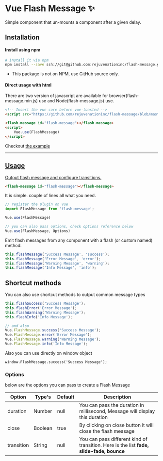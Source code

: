 # Vue Flash Message ✨

Simple component that un-mounts a component after a given delay.  
## Installation

#### Install using npm
```bash
# install it via npm
npm install --save ssh://git@github.com:rejuvenationinc/flash-message.git
```
* This package is not on NPM, use GitHub source only.

#### Direct usage with html
There are two version of javascript are available for browser(flash-message.min.js) use and Node(flash-message.js) use.

```html
<!-- Insert the vue core before vue-toasted -->
<script src="https://github.com/rejuvenationinc/flash-message/blob/master/dist/flash-message.js"></script>

<flash-message id="flash-message"></flash-message>
<script>
    Vue.use(FlashMessage)
</script>
```
Checkout <a target="_blank" href="https://github.com/rejuvenationinc/flash-message/tree/master/example"> the example

<hr>

## Usage

Output flash message and configure transitions.
```html
<flash-message id="flash-message"></flash-message>
```

It is simple. couple of lines all what you need.

```javascript
// register the plugin on vue
import FlashMessage from 'flash-message';

Vue.use(FlashMessage)

// you can also pass options, check options reference below
Vue.use(FlashMessage, Options)

```

Emit flash messages from any component with a flash (or custom named) method.
```javascript
this.flashMessage('Success Message', 'success');
this.flashMessage('Error Message', 'error');
this.flashMessage('Warning Message', 'warning');
this.flashMessage('Info Message', 'info');
```

## Shortcut methods
You can also use shortcut methods to output common message types
```javascript
this.flashSuccess('Success Message');
this.flashError('Error Message');
this.flashWarning('Warning Message');
this.flashInfo('Info Message');

```

```javascript
// and also
Vue.FlashMessage.success('Success Message');
Vue.FlashMessage.error('Error Message');
Vue.FlashMessage.warning('Warning Message');
Vue.FlashMessage.info('Info Message');
```

Also you can use directly on window object
```html
window.FlashMessage.success('Success Message');
```

### Options

below are the options you can pass to create a Flash Message

**Option**|**Type's**|**Default**|**Description**
-----|-----|-----|-----
duration|Number|null|You can pass the duration in millisecond, Message will display this duration
close|Boolean|true| By clicking on close button it will close the flash message
transition|String|null| You can pass different kind of transition. Here is the list **fade, slide-fade, bounce**
